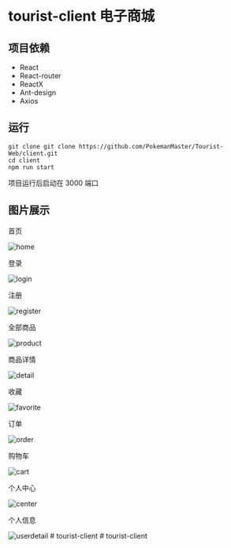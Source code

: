 # tourist-client 电子商城

## 项目依赖

- React
- React-router
- ReactX
- Ant-design
- Axios

## 运行

```
git clone git clone https://github.com/PokemanMaster/Tourist-Web/client.git
cd client
npm run start
```

项目运行后启动在 3000 端口

## 图片展示

首页

![home](./public/img/home.png)

登录

![login](./public/img/login.png)

注册

![register](./public/img/register.png)

全部商品

![product](./public/img/product.png)

商品详情

![detail](./public/img/detail.png)

收藏

![favorite](./public/img/favorite.png)

订单

![order](./public/img/order.png)

购物车

![cart](./public/img/cart.png)

个人中心

![center](./public/img/center.png)

个人信息

![userdetail](./public/img/userdetail.png)
#   t o u r i s t - c l i e n t  
 #   t o u r i s t - c l i e n t  
 